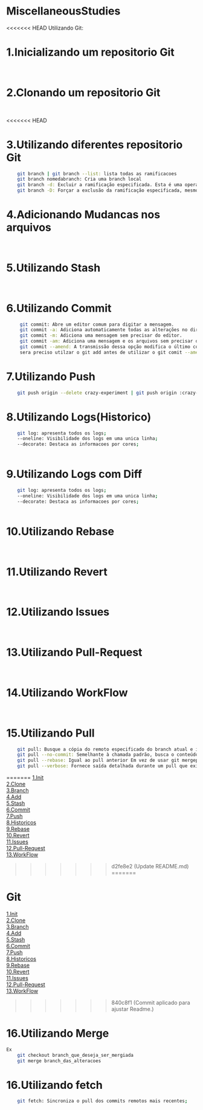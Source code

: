 # MiscellaneousStudies  

<<<<<<< HEAD
Utilizando Git:

# 1.Inicializando um repositorio Git
    
```sh
   
```

# 2.Clonando um repositorio Git
    
```sh
    
```

<<<<<<< HEAD
# 3.Utilizando diferentes repositorio Git
    
```sh
    git branch | git branch --list: lista todas as ramificacoes  
    git branch nomedabranch: Cria uma branch local 
    git branch -d: Excluir a ramificação especificada. Esta é uma operação “segura” em que o Git impede que você exclua a ramificação se tiver mudanças não mescladas.  
    git branch -D: Forçar a exclusão da ramificação especificada, mesmo que ela tenha mudanças não mescladas.   Este é o comando a ser usado se você quiser excluir de modo permanente todas as confirmações associadas a uma linha particular de desenvolvimento.   
```
# 4.Adicionando Mudancas nos arquivos
    
```sh
    
```
# 5.Utilizando Stash
    
```sh
    
```
# 6.Utilizando Commit
    
```sh
     git commit: Abre um editor comum para digitar a mensagem.  
     git commit -a: Adiciona automaticamente todas as alterações no diretório de trabalho, apenas com as modificações nos arquivos monitorados e abre o editor aguardando a mensagem.  
     git commit -m: Adiciona uma mensagem sem precisar do editor.  
     git commit -am: Adiciona uma mensagem e os arquivos sem precisar do editor
     git commit --amend: A transmissão dessa opção modifica o último commit. Em vez de criar um novo commit, as mudanças preparadas são adicionadas ao commit anterior. Esse comando abre o editor de texto configurado no sistema e solicita a mudança da mensagem de commit especificada mais cedo. Mas lembrando nessa etapa ainda
     sera preciso utilzar o git add antes de utilizar o git comit --amend.        
```
# 7.Utilizando Push
    
```sh
    git push origin --delete crazy-experiment | git push origin :crazy-experiment: Isso vai enviar um sinal de exclusão para o repositório de origem remota que aciona uma exclusão da ramificação remota crazy-experiment.  
```
# 8.Utilizando Logs(Historico)
    
```sh
    git log: apresenta todos os logs;
    --oneline: Visibilidade dos logs em uma unica linha;
    --decorate: Destaca as informacoes por cores;
    
```
# 9.Utilizando Logs com Diff
    
```sh
    git log: apresenta todos os logs;
    --oneline: Visibilidade dos logs em uma unica linha;
    --decorate: Destaca as informacoes por cores;
    
```
# 10.Utilizando Rebase
    
```sh
    
```
# 11.Utilizando Revert
    
```sh
    
```
# 12.Utilizando Issues
    
```sh
    
```
# 13.Utilizando Pull-Request
    
```sh
    
```
# 14.Utilizando WorkFlow
    
```sh
    
```
# 15.Utilizando Pull
    
```sh
    git pull: Busque a cópia do remoto especificado do branch atual e imediatamente mescle-a na cópia local. 
    git pull --no-commit: Semelhante à chamada padrão, busca o conteúdo remoto, mas não cria um novo commit de mesclagem.  
    git pull --rebase: Igual ao pull anterior Em vez de usar git mergepara integrar a ramificação remota com a local, use git rebase.  
    git pull --verbose: Fornece saída detalhada durante um pull que exibe o conteúdo sendo baixado e os detalhes da mesclagem.  
```
=======
[1.Init](https://github.com/Milhousepaulojean/MiscellaneousStudies/blob/Git/README.md#1inicializando-um-repositorio-git)  
[2.Clone](https://github.com/Milhousepaulojean/MiscellaneousStudies/tree/master/Infra/Git#2clonando-um-repositorio-git)  
[3.Branch](https://github.com/Milhousepaulojean/MiscellaneousStudies/tree/master/Infra/Git#3utilizando-diferentes-repositorio-git)  
[4.Add](https://github.com/Milhousepaulojean/MiscellaneousStudies/tree/master/Infra/Git#4adicionando-mudancas-nos-arquivos)  
[5.Stash](https://github.com/Milhousepaulojean/MiscellaneousStudies/tree/master/Infra/Git#5utilizando-stash)  
[6.Commit](https://github.com/Milhousepaulojean/MiscellaneousStudies/tree/master/Infra/Git#6utilizando-commit)  
[7.Push](https://github.com/Milhousepaulojean/MiscellaneousStudies/tree/master/Infra/Git#7utilizando-push)  
[8.Historicos](https://github.com/Milhousepaulojean/MiscellaneousStudies/tree/master/Infra/Git#8utilizando-logshistorico)  
[9.Rebase](https://github.com/Milhousepaulojean/MiscellaneousStudies/tree/master/Infra/Git#9utilizando-rebase)  
[10.Revert](https://github.com/Milhousepaulojean/MiscellaneousStudies/tree/master/Infra/Git#10utilizando-revert)  
[11.Issues](https://github.com/Milhousepaulojean/MiscellaneousStudies/tree/master/Infra/Git#11utilizando-issues)  
[12.Pull-Request](https://github.com/Milhousepaulojean/MiscellaneousStudies/tree/master/Infra/Git#12utilizando-pull-request)  
[13.WorkFlow](https://github.com/Milhousepaulojean/MiscellaneousStudies/tree/master/Infra/Git#13utilizando-workflow)  
>>>>>>> d2fe8e2 (Update README.md)
=======
# Git
[1.Init](https://github.com/Milhousepaulojean/MiscellaneousStudies/blob/Git/README.md#1inicializando-um-repositorio-git)  
[2.Clone](https://github.com/Milhousepaulojean/MiscellaneousStudies/tree/Git/README.md#2clonando-um-repositorio-git)  
[3.Branch](https://github.com/Milhousepaulojean/MiscellaneousStudies/tree/Git/README.md#3utilizando-diferentes-repositorio-git)  
[4.Add](https://github.com/Milhousepaulojean/MiscellaneousStudies/tree/Git/README.md#4adicionando-mudancas-nos-arquivos)  
[5.Stash](https://github.com/Milhousepaulojean/MiscellaneousStudies/tree/Git/README.md#5utilizando-stash)  
[6.Commit](https://github.com/Milhousepaulojean/MiscellaneousStudies/tree/Git/README.md#6utilizando-commit)  
[7.Push](https://github.com/Milhousepaulojean/MiscellaneousStudies/tree/Git/README.md#7utilizando-push)  
[8.Historicos](https://github.com/Milhousepaulojean/MiscellaneousStudies/tree/Git/README.md#8utilizando-logshistorico)  
[9.Rebase](https://github.com/Milhousepaulojean/MiscellaneousStudies/tree/Git/README.md#9utilizando-rebase)  
[10.Revert](https://github.com/Milhousepaulojean/MiscellaneousStudies/tree/Git/README.md#10utilizando-revert)  
[11.Issues](https://github.com/Milhousepaulojean/MiscellaneousStudies/tree/Git/README.md#11utilizando-issues)  
[12.Pull-Request](https://github.com/Milhousepaulojean/MiscellaneousStudies/tree/Git/README.md#12utilizando-pull-request)  
[13.WorkFlow](https://github.com/Milhousepaulojean/MiscellaneousStudies/tree/Git/README.md#13utilizando-workflow)  
>>>>>>> 840c8f1 (Commit aplicado para ajustar Readme.)

# 16.Utilizando Merge
    
```sh
Ex
    git checkout branch_que_deseja_ser_mergiada
    git merge branch_das_alteracoes
```
# 16.Utilizando fetch
    
```sh
    git fetch: Sincroniza o pull dos commits remotos mais recentes;
```
